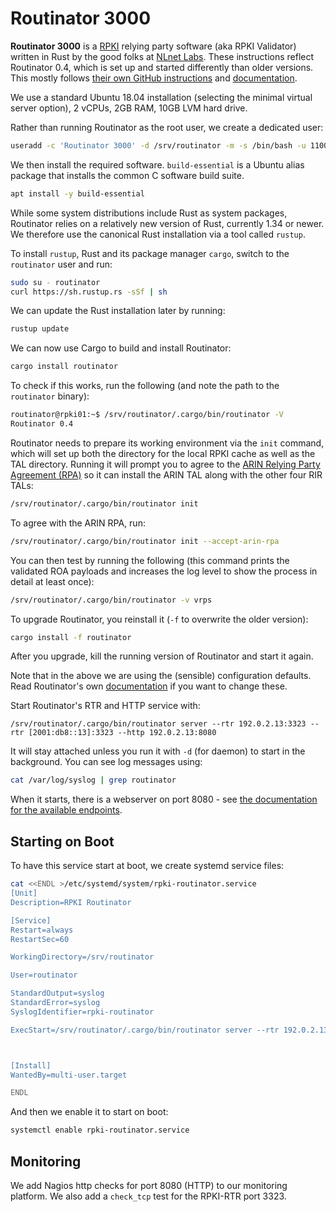 
# Routinator 3000

**Routinator 3000** is a [RPKI](/features/rpki.md) relying party software (aka RPKI Validator) written in Rust by the good folks at [NLnet Labs](https://www.nlnetlabs.nl/projects/rpki/routinator/). These instructions reflect Routinator 0.4, which is set up and started differently than older versions. This mostly follows [their own GitHub instructions](https://github.com/NLnetLabs/routinator) and [documentation](https://rpki.readthedocs.io/en/latest/routinator/).

We use a standard Ubuntu 18.04 installation (selecting the minimal virtual server option), 2 vCPUs, 2GB RAM, 10GB LVM hard drive.

Rather than running Routinator as the root user, we create a dedicated user:

```sh
useradd -c 'Routinator 3000' -d /srv/routinator -m -s /bin/bash -u 1100 routinator
```

We then install the required software. `build-essential` is a Ubuntu alias package that installs the common C software build suite. 

```sh
apt install -y build-essential
```

While some system distributions include Rust as system packages, Routinator relies on a relatively new version of Rust, currently 1.34 or newer. We therefore use the canonical Rust installation via a tool called `rustup`. 

To install `rustup`, Rust and its package manager `cargo`, switch to the `routinator` user and run:

```sh
sudo su - routinator
curl https://sh.rustup.rs -sSf | sh
```

We can update the Rust installation later by running:

```sh
rustup update
```

We can now use Cargo to build and install Routinator:

```sh
cargo install routinator
```

To check if this works, run the following (and note the path to the `routinator` binary):

```sh
routinator@rpki01:~$ /srv/routinator/.cargo/bin/routinator -V
Routinator 0.4
```
Routinator needs to prepare its working environment via the `init` command, which will set up both
the directory for the local RPKI cache as well as the TAL directory. Running it will prompt you to 
agree to the [ARIN Relying Party Agreement (RPA)](https://www.arin.net/resources/manage/rpki/tal/) 
so it can install the ARIN TAL along with the other four RIR TALs:

```sh
/srv/routinator/.cargo/bin/routinator init
```

To agree with the ARIN RPA, run:

```sh
/srv/routinator/.cargo/bin/routinator init --accept-arin-rpa
```

You can then test by running the following (this command prints the validated ROA payloads
and increases the log level to show the process in detail at least once):

```sh
/srv/routinator/.cargo/bin/routinator -v vrps
```

To upgrade Routinator, you reinstall it (`-f` to overwrite the older version):

```sh
cargo install -f routinator
```

After you upgrade, kill the running version of Routinator and start it again.

Note that in the above we are using the (sensible) configuration defaults. Read Routinator's own [documentation](https://rpki.readthedocs.io/en/latest/routinator/) if you want to change these.

Start Routinator's RTR and HTTP service with:

```
/srv/routinator/.cargo/bin/routinator server --rtr 192.0.2.13:3323 --rtr [2001:db8::13]:3323 --http 192.0.2.13:8080
```

It will stay attached unless you run it with `-d` (for daemon) to start in the background. You can see log messages using:

```sh
cat /var/log/syslog | grep routinator
```

When it starts, there is a webserver on port 8080 - see [the documentation for the available endpoints](https://rpki.readthedocs.io/en/latest/routinator/running.html#running-the-http-service).

## Starting on Boot

To have this service start at boot, we create systemd service files:


```sh
cat <<ENDL >/etc/systemd/system/rpki-routinator.service
[Unit]
Description=RPKI Routinator

[Service]
Restart=always
RestartSec=60

WorkingDirectory=/srv/routinator

User=routinator

StandardOutput=syslog
StandardError=syslog
SyslogIdentifier=rpki-routinator

ExecStart=/srv/routinator/.cargo/bin/routinator server --rtr 192.0.2.13:3323 --rtr [2001:db8::13]:3323 --http 192.0.2.13:8080



[Install]
WantedBy=multi-user.target

ENDL
```

And then we enable it to start on boot:

```sh
systemctl enable rpki-routinator.service
```

## Monitoring

We add Nagios http checks for port 8080 (HTTP) to our monitoring platform. We also add a `check_tcp` test for the RPKI-RTR port 3323.
